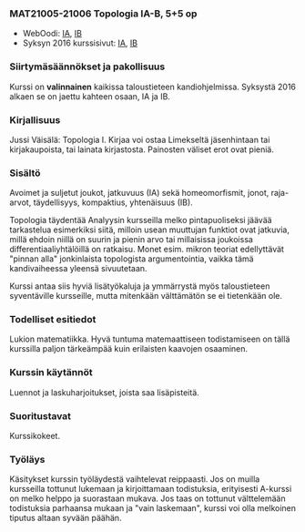 ### MAT21005-21006 Topologia IA-B, 5+5  op

* WebOodi: [IA](https://weboodi.helsinki.fi/hy/opintjakstied.jsp?OpinKohd=117376344), [IB](https://weboodi.helsinki.fi/hy/opintjakstied.jsp?OpinKohd=117376400)
* Syksyn 2016 kurssisivut: [IA](http://wiki.helsinki.fi/display/mathstatKurssit/Topologia+IA%2C+syksy+2016), [IB]( http://wiki.helsinki.fi/display/mathstatKurssit/Topologia+IB%2C+syksy+2016)

### Siirtymäsäännökset ja pakollisuus

Kurssi on **valinnainen** kaikissa taloustieteen kandiohjelmissa. Syksystä 2016 alkaen se on jaettu kahteen osaan, IA ja IB.

### Kirjallisuus

Jussi Väisälä: Topologia I. Kirjaa voi ostaa Limekseltä jäsenhintaan tai kirjakaupoista, tai lainata kirjastosta. Painosten väliset erot ovat pieniä.

### Sisältö

Avoimet ja suljetut joukot, jatkuvuus (IA) sekä homeomorfismit, jonot, raja-arvot, täydellisyys, kompaktius, yhtenäisuus (IB). 

Topologia täydentää Analyysin kursseilla melko pintapuoliseksi jäävää tarkastelua esimerkiksi siitä, milloin usean muuttujan funktiot ovat jatkuvia, millä ehdoin niillä on suurin ja pienin arvo tai millaisissa joukoissa differentiaaliyhtälöillä on ratkaisu. Monet esim. mikron teoriat edellyttävät "pinnan alla" jonkinlaista topologista argumentointia, vaikka tämä kandivaiheessa yleensä sivuutetaan. 

Kurssi antaa siis hyviä lisätyökaluja ja ymmärrystä myös taloustieteen syventäville kursseille, mutta mitenkään välttämätön se ei tietenkään ole.

### Todelliset esitiedot

Lukion matematiikka. Hyvä tuntuma matemaattiseen todistamiseen on tällä kurssilla paljon tärkeämpää kuin erilaisten kaavojen osaaminen.

### Kurssin käytännöt

Luennot ja laskuharjoitukset, joista saa lisäpisteitä.

### Suoritustavat

Kurssikokeet.

### Työläys

Käsitykset kurssin työläydestä vaihtelevat reippaasti. Jos on muilla kursseilla tottunut lukemaan ja kirjoittamaan todistuksia, erityisesti A-kurssi on melko helppo ja suorastaan mukava. Jos taas on tottunut välttelemään todistuksia parhaansa mukaan ja "vain laskemaan", kurssi voi olla melkoinen tiputus altaan syvään päähän.